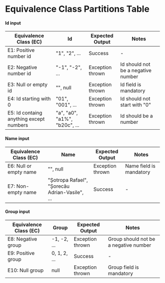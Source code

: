 # Equivalence Class Partitions Table

#### Id input

| Equivalence Class (EC)                  | Id                            | Expected Output  | Notes                              |
| --------------------------------------- | ----------------------------- | ---------------- | ---------------------------------- |
| E1: Positive number id                  | "1", "2", ...                 | Success          | -                                  |
| E2: Negative number id                  | "-1", "-2", ...               | Exception thrown | Id should not be a negative number |
| E3: Null or empty id                    | "", null                      | Exception thrown | Id field is mandatory              |
| E4: Id starting with 0                  | "01", "001", ...              | Exception thrown | Id should not start with "0"       |
| E5: Id containg anything except numbers | "a", "a0", "a1%", "b20c", ... | Exception thrown | Id should be a number              |

#### Name input

| Equivalence Class (EC) | Name                                           | Expected Output  | Notes                   |
| ---------------------- | ---------------------------------------------- | ---------------- | ----------------------- |
| E6: Null or empty name | "", null                                       | Exception thrown | Name field is mandatory |
| E7: Non-empty name     | "Șotropa Rafael", "Șorecău Adrian-Vasile", ... | Success          | -                       |

#### Group input

| Equivalence Class (EC) | Group        | Expected Output  | Notes                                 |
| ---------------------- | ------------ | ---------------- | ------------------------------------- |
| E8: Negative group     | -1, -2, ...  | Exception thrown | Group should not be a negative number |
| E9: Positive group     | 0, 1, 2, ... | Success          | -                                     |
| E10: Null group        | null         | Exception thrown | Group field is mandatory              |
